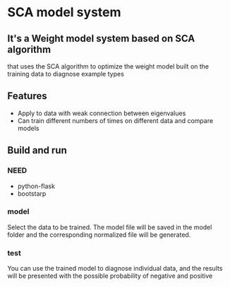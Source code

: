 # SCA model system

## It's a Weight model system based on SCA algorithm
that uses the SCA algorithm to optimize the weight model built on the training data to diagnose example types



## Features

* Apply to data with weak connection between eigenvalues
* Can train different numbers of times on different data and compare models


## Build and run

### NEED

* python-flask
* bootstarp




### model

Select the data to be trained. The model file will be saved in the model folder and the corresponding normalized file will be generated.


### test

You can use the trained model to diagnose individual data, and the results will be presented with the possible probability of negative and positive

